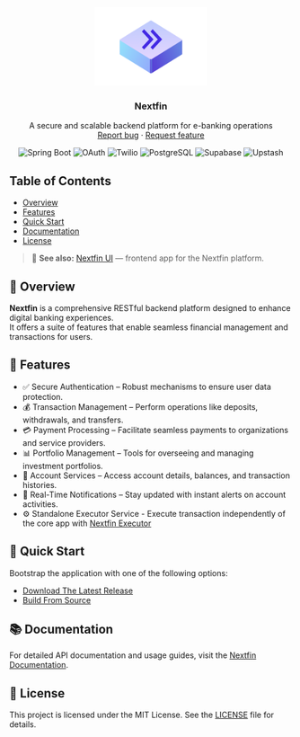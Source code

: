 <p align="center">
  <a href="https://github.com/mihavo/nextfin">
    <img src="resources/vectors/logo.png" alt="Nextfin logo" width="200" height="140">
  </a>
</p>

<h3 align="center">Nextfin</h3>

<p align="center">
  A secure and scalable backend platform for e-banking operations
  <br>
  <a href="https://github.com/mihavo/nextfin/issues/new?template=bug_report.md">Report bug</a>
  ·
  <a href="https://github.com/mihavo/nextfin/issues/new?labels=feature?template=feature_request.md">Request feature</a>
</p>
<p align="center"> <img src="https://img.shields.io/badge/Spring%20Boot-3.5.0-green" alt="Spring Boot"> 
<img src="https://img.shields.io/badge/OAuth-2.0-blue" alt="OAuth">
<img src="https://img.shields.io/badge/Twilio-API-red" alt="Twilio">
<img src="https://img.shields.io/badge/PostgreSQL-17-yellow" alt="PostgreSQL">
<img src="https://img.shields.io/badge/supabase-black?logo=supabase&style=square%22" alt="Supabase">
<img src="https://img.shields.io/badge/upstash-00E9A3.svg?style=square&logo=upstash&logoColor=white" alt="Upstash">
</p>

## Table of Contents

- [Overview](#overview)
- [Features](#features)
- [Quick Start](#quick-start)
- [Documentation](#documentation)
- [License](#license)

> 📌 **See also:** [Nextfin UI](https://github.com/mihavo/nextfin-ui) — frontend app for the Nextfin platform.

## 📖 Overview

**Nextfin** is a comprehensive RESTful backend platform designed to enhance digital banking
experiences. <br/>
It offers a suite of features that enable seamless financial management and transactions for users.

## 🌟 Features

- ✅ Secure Authentication – Robust mechanisms to ensure user data protection.
- 💰 Transaction Management – Perform operations like deposits, withdrawals, and transfers.
- 💳 Payment Processing – Facilitate seamless payments to organizations and service providers.
- 📊 Portfolio Management – Tools for overseeing and managing investment portfolios.
- 🏦 Account Services – Access account details, balances, and transaction histories.
- 🔔 Real-Time Notifications – Stay updated with instant alerts on account activities.
- ⚙️ Standalone Executor Service - Execute transaction independently of the core app
  with <a href="https://github.com/mihavo/nextfin-executor" alt="Nextfin Executor">Nextfin Executor</a>

## 🚀 Quick Start

Bootstrap the application with one of the following options:

- [Download The Latest Release](https://github.com/mihavo/nextfin/releases)
- [Build From Source](https://github.com/mihavo/nextfin/wiki/Nextfin-%E2%80%90-Build-from-Source)

## 📚 Documentation

For detailed API documentation and usage guides, visit
the [Nextfin Documentation](https://github.com/mihavo/nextfin/wiki/Nextfin-Docs).

## 📜 License

This project is licensed under the MIT License. See the [LICENSE](https://github.com/mihavo/nextfin/LICENSE) file for
details.
